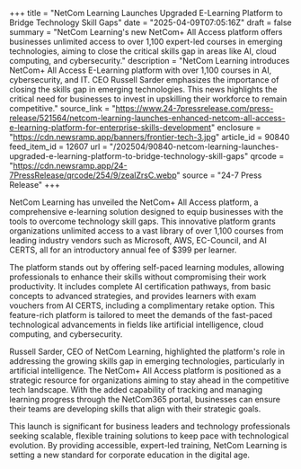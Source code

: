 +++
title = "NetCom Learning Launches Upgraded E-Learning Platform to Bridge Technology Skill Gaps"
date = "2025-04-09T07:05:16Z"
draft = false
summary = "NetCom Learning's new NetCom+ All Access platform offers businesses unlimited access to over 1,100 expert-led courses in emerging technologies, aiming to close the critical skills gap in areas like AI, cloud computing, and cybersecurity."
description = "NetCom Learning introduces NetCom+ All Access E-Learning platform with over 1,100 courses in AI, cybersecurity, and IT. CEO Russell Sarder emphasizes the importance of closing the skills gap in emerging technologies. This news highlights the critical need for businesses to invest in upskilling their workforce to remain competitive."
source_link = "https://www.24-7pressrelease.com/press-release/521564/netcom-learning-launches-enhanced-netcom-all-access-e-learning-platform-for-enterprise-skills-development"
enclosure = "https://cdn.newsramp.app/banners/frontier-tech-3.jpg"
article_id = 90840
feed_item_id = 12607
url = "/202504/90840-netcom-learning-launches-upgraded-e-learning-platform-to-bridge-technology-skill-gaps"
qrcode = "https://cdn.newsramp.app/24-7PressRelease/qrcode/254/9/zealZrsC.webp"
source = "24-7 Press Release"
+++

<p>NetCom Learning has unveiled the NetCom+ All Access platform, a comprehensive e-learning solution designed to equip businesses with the tools to overcome technology skill gaps. This innovative platform grants organizations unlimited access to a vast library of over 1,100 courses from leading industry vendors such as Microsoft, AWS, EC-Council, and AI CERTS, all for an introductory annual fee of $399 per learner.</p><p>The platform stands out by offering self-paced learning modules, allowing professionals to enhance their skills without compromising their work productivity. It includes complete AI certification pathways, from basic concepts to advanced strategies, and provides learners with exam vouchers from AI CERTS, including a complimentary retake option. This feature-rich platform is tailored to meet the demands of the fast-paced technological advancements in fields like artificial intelligence, cloud computing, and cybersecurity.</p><p>Russell Sarder, CEO of NetCom Learning, highlighted the platform's role in addressing the growing skills gap in emerging technologies, particularly in artificial intelligence. The NetCom+ All Access platform is positioned as a strategic resource for organizations aiming to stay ahead in the competitive tech landscape. With the added capability of tracking and managing learning progress through the NetCom365 portal, businesses can ensure their teams are developing skills that align with their strategic goals.</p><p>This launch is significant for business leaders and technology professionals seeking scalable, flexible training solutions to keep pace with technological evolution. By providing accessible, expert-led training, NetCom Learning is setting a new standard for corporate education in the digital age.</p>